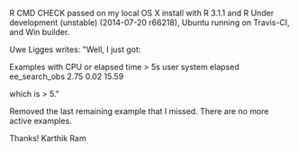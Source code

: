 R CMD CHECK passed on my local OS X install with R 3.1.1 and R Under development (unstable) (2014-07-20 r66218), Ubuntu running on Travis-CI, and Win builder.

Uwe Ligges writes: "Well, I just got:


Examples with CPU or elapsed time > 5s
              user system elapsed
ee_search_obs 2.75   0.02   15.59

which is > 5."

Removed the last remaining example that I missed. There are no more active examples.

Thanks! Karthik Ram
